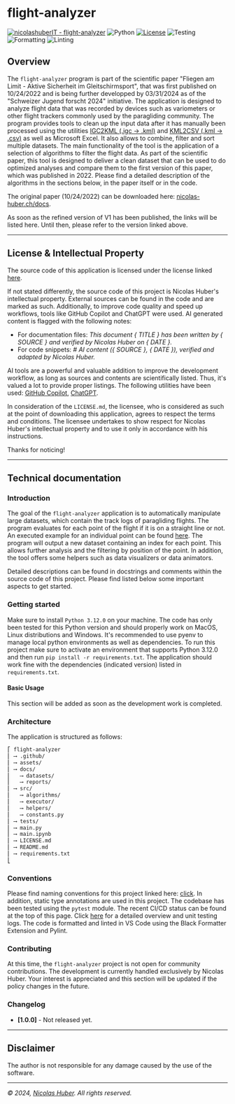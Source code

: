 # flight-analyzer
 
[![nicolashuberIT - flight-analyzer](https://img.shields.io/static/v1?label=nicolashuberIT&message=flight-analyzer&color=blue&logo=github)](https://github.com/nicolashuberIT/flight-analyzer "Go to GitHub repo")
![Python](https://img.shields.io/badge/Python-3.9,3.10,3.11,3.12-blue)
[![License](https://img.shields.io/badge/License-INDIVIDUAL-blue)](#license--intellectual-property)
![Testing](https://github.com/nicolashuberIT/flight-analyzer/actions/workflows/testing.yaml/badge.svg)
![Formatting](https://img.shields.io/badge/formatting-Black-black)
![Linting](https://img.shields.io/badge/linting-Pylint-yellow)

## Overview

The `flight-analyzer` program is part of the scientific paper "Fliegen am Limit - Aktive Sicherheit im Gleitschirmsport", that was first published on 10/24/2022 and is being further developped by 03/31/2024 as of the "Schweizer Jugend forscht 2024" initiative. The application is designed to analyze flight data that was recorded by devices such as variometers or other flight trackers commonly used by the paragliding community. The program provides tools to clean up the input data after it has manually been processed using the utilities [IGC2KML (.igc -> .kml)](https://igc2kml.com/) and [KML2CSV (.kml -> .csv)](https://products.aspose.app/gis/conversion/kml-to-csv) as well as Microsoft Excel. It also allows to combine, filter and sort multiple datasets. The main functionality of the tool is the application of a selection of algorithms to filter the flight data. As part of the scientific paper, this tool is designed to deliver a clean dataset that can be used to do optimized analyses and compare them to the first version of this paper, which was published in 2022. Please find a detailed description of the algorithms in the sections below, in the paper itself or in the code.

The original paper (10/24/2022) can be downloaded here: [nicolas-huber.ch/docs](https://nicolas-huber.ch/docs/20221220_maturitaetsarbeit_fliegen-am-limit_public-version_nicolas-huber.pdf).

As soon as the refined version of V1 has been published, the links will be listed here. Until then, please refer to the version linked above.

---

## License & Intellectual Property

The source code of this application is licensed under the license linked [here](LICENSE.md).

If not stated differently, the source code of this project is Nicolas Huber's intellectual property. External sources can be found in the code and are marked as such. Additionally, to improve code quality and speed up workflows, tools like GitHub Copilot and ChatGPT were used. AI generated content is flagged with the following notes: 

- For documentation files: _This document { TITLE } has been written by { SOURCE } and verified by Nicolas Huber on { DATE }._
- For code snippets: _# AI content ({ SOURCE }, { DATE }), verified and adapted by Nicolas Huber._

AI tools are a powerful and valuable addition to improve the development workflow, as long as sources and contents are scientifically listed. Thus, it's valued a lot to provide proper listings. The following utilities have been used: [GitHub Copilot](https://github.com/features/copilot), [ChatGPT](https://chat.openai.com/).

In consideration of the `LICENSE.md`, the licensee, who is considered as such at the point of downloading this application, agrees to respect the terms and conditions. The licensee undertakes to show respect for Nicolas Huber's intellectual property and to use it only in accordance with his instructions.

Thanks for noticing! 

---

## Technical documentation

### Introduction

The goal of the `flight-analyzer` application is to automatically manipulate large datasets, which contain the track logs of paragliding flights. The program evaluates for each point of the flight if it is on a straight line or not. An executed example for an individual point can be found [here](https://github.com/nicolashuberIT/flight-analyzer/blob/main/src/executor/execute_angle_analyzer.ipynb). The program will output a new dataset containing an index for each point. This allows further analysis and the filtering by position of the point. In addition, the tool offers some helpers such as data visualizers or data animators. 

Detailed descriptions can be found in docstrings and comments within the source code of this project. Please find listed below some important aspects to get started. 

### Getting started

Make sure to install `Python 3.12.0` on your machine. The code has only been tested for this Python version and should properly work on MacOS, Linux distributions and Windows. It's recommended to use pyenv to manage local python environments as well as dependencies. To run this project make sure to activate an environment that supports Python 3.12.0 and then run `pip install -r requirements.txt`. The application should work fine with the dependencies (indicated version) listed in `requirements.txt`.

#### Basic Usage

This section will be added as soon as the development work is completed.

### Architecture

The application is structured as follows:

```txt
⎡ flight-analyzer
⎢ ⟶ .github/
⎢ ⟶ assets/
⎢ ⟶ docs/
⎢   ⟶ datasets/
⎢   ⟶ reports/
⎢ ⟶ src/
⎢   ⟶ algorithms/
⎢   ⟶ executor/
⎢   ⟶ helpers/
⎢   ⟶ constants.py
⎢ ⟶ tests/
⎢ ⟶ main.py
⎢ ⟶ main.ipynb
⎢ ⟶ LICENSE.md
⎢ ⟶ README.md
⎢ ⟶ requirements.txt
⎣
```

### Conventions

Please find naming conventions for this project linked here: [click](/docs/docs-conventions.md). In addition, static type annotations are used in this project. The codebase has been tested using the `pytest` module. The recent CI/CD status can be found at the top of this page. Click [here](https://github.com/nicolashuberIT/flight-analyzer/actions) for a detailed overview and unit testing logs. The code is formatted and linted in VS Code using the Black Formatter Extension and Pylint.

### Contributing

At this time, the `flight-analyzer` project is not open for community contributions. The development is currently handled exclusively by Nicolas Huber. Your interest is appreciated and this section will be updated if the policy changes in the future.

### Changelog

- **[1.0.0]** - Not released yet.

---

## Disclaimer

The author is not responsible for any damage caused by the use of the software.

---

_© 2024, [Nicolas Huber](https://nicolas-huber.ch). All rights reserved._